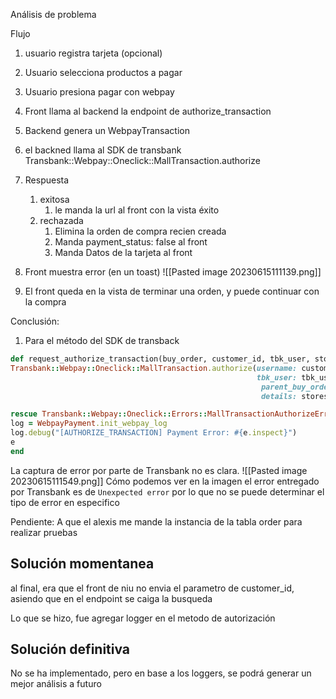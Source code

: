 

Análisis de problema

Flujo
1. usuario registra tarjeta (opcional)
2. Usuario selecciona productos a pagar
3. Usuario presiona pagar con webpay
4. Front llama al backend la endpoint de authorize_transaction
5. Backend genera un WebpayTransaction
6. el backned llama al SDK de transbank Transbank::Webpay::Oneclick::MallTransaction.authorize
7. Respuesta
	1. exitosa
		1. le manda la url al front con la vista éxito
	2. rechazada
		1. Elimina la orden de compra recien creada
		2. Manda payment_status: false al front
		3. Manda Datos de la tarjeta al front
8. Front muestra error (en un toast)
![[Pasted image 20230615111139.png]]

9. El front queda en la vista de terminar una orden, y puede continuar con la compra


Conclusión:

1. Para el método del SDK de transback
```ruby
def request_authorize_transaction(buy_order, customer_id, tbk_user, stores_input)
Transbank::Webpay::Oneclick::MallTransaction.authorize(username: customer_id,
													   tbk_user: tbk_user.tbk_user_key,
														parent_buy_order: buy_order,
														details: stores_input)

rescue Transbank::Webpay::Oneclick::Errors::MallTransactionAuthorizeError => e
log = WebpayPayment.init_webpay_log
log.debug("[AUTHORIZE_TRANSACTION] Payment Error: #{e.inspect}")
e
end
```
La captura de error por parte de Transbank no es clara.
![[Pasted image 20230615111549.png]]
Cómo podemos ver en la imagen el error entregado por Transbank es de `Unexpected error` por lo que no se puede determinar el tipo de error en especifico




Pendiente: A que el alexis me mande la instancia de la tabla order para realizar pruebas


## Solución momentanea
al final, era que el front de niu no envia el parametro de customer_id, asiendo que en el endpoint se caiga la busqueda

Lo que se hizo, fue agregar logger en el metodo de autorización


## Solución definitiva

No se ha implementado, pero en base a los loggers, se podrá generar un mejor análisis a futuro

